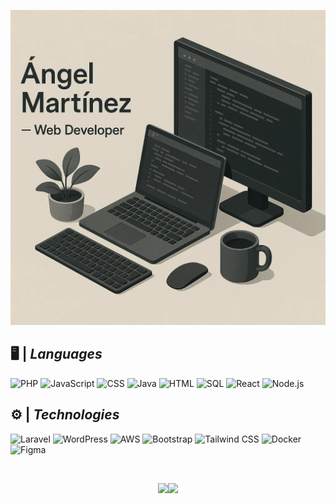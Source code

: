 <!-- Banner  -->
![Banner](https://github.com/Omatple/Omatple/blob/main/banner.webp)

## 🖥️ | *Languages*
<p>
    <img src="https://img.shields.io/badge/PHP-777BB4?style=flat&logo=php&logoColor=white" alt="PHP" />
    <img src="https://img.shields.io/badge/JavaScript-F7DF1E?style=flat&logo=javascript&logoColor=black" alt="JavaScript" />
    <img src="https://img.shields.io/badge/CSS-1572B6?style=flat&logo=css3&logoColor=white" alt="CSS" />
    <img src="https://img.shields.io/badge/Java-007396?style=flat&logo=java&logoColor=white" alt="Java" />
    <img src="https://img.shields.io/badge/HTML-E34F26?style=flat&logo=html5&logoColor=white" alt="HTML" />
    <img src="https://img.shields.io/badge/SQL-4479A1?style=flat&logo=sql&logoColor=white" alt="SQL" />
    <img src="https://img.shields.io/badge/React-61DAFB?style=flat&logo=react&logoColor=black" alt="React" />
    <img src="https://img.shields.io/badge/Node.js-339933?style=flat&logo=node.js&logoColor=white" alt="Node.js" />
</p>

## ⚙️ | *Technologies*
<p>
    <img src="https://img.shields.io/badge/Laravel-FF2D20?style=flat&logo=laravel&logoColor=white" alt="Laravel" />
    <img src="https://img.shields.io/badge/WordPress-21759B?style=flat&logo=wordpress&logoColor=white" alt="WordPress" />
    <img src="https://img.shields.io/badge/AWS-232F3E?style=flat&logo=amazon-aws&logoColor=white" alt="AWS" />
    <img src="https://img.shields.io/badge/Bootstrap-563D7C?style=flat&logo=bootstrap&logoColor=white" alt="Bootstrap" />
    <img src="https://img.shields.io/badge/Tailwind_CSS-38B2AC?style=flat&logo=tailwind-css&logoColor=white" alt="Tailwind CSS" />
    <img src="https://img.shields.io/badge/Docker-2496ED?style=flat&logo=docker&logoColor=white" alt="Docker" />
    <img src="https://img.shields.io/badge/Figma-F24E1E?style=flat&logo=figma&logoColor=white" alt="Figma" />
</p>

<br>
<p align="center">
    <a href=""><img height="137px"
            src="https://github-readme-stats.vercel.app/api?username=omatple&hide_title=true&hide_border=true&show_icons=true&include_all_commits=true&count_private=true&line_height=21&title_color=BF6F9B&text_color=fff&icon_color=BF6F9B&theme=github_dark" /><img
            height="137px"
            src="https://github-readme-stats.vercel.app/api/top-langs/?username=omatple&hide=html&hide_title=true&hide_border=true&layout=compact&langs_count=6&exclude_repo=comp426,Redventures-Movie-Quotes&text_color=fff&theme=github_dark" /></a>
</p>

